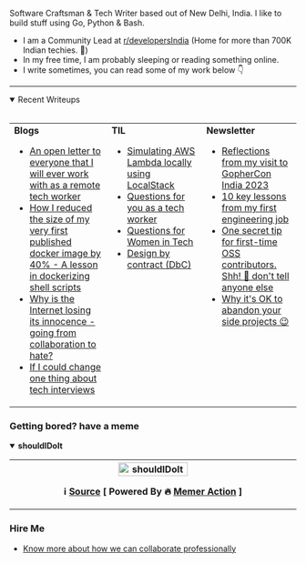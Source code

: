 
<div>
  <p>Software Craftsman & Tech Writer based out of New Delhi, India. I like to build stuff using Go, Python & Bash.</p>
  <ul>
    <li>I am a Community Lead at <a href="https://reddit.com/r/developersIndia">r/developersIndia</a> (Home for more than 700K Indian techies. 🚀)</li>
    <li>In my free time, I am probably sleeping or reading something online.</li>
    <li>I write sometimes, you can read some of my work below 👇</li>
  </ul>
</div>


---


<details open>
  <summary>Recent Writeups <br><br></summary>
  <table>
    <tr>
<td valign="top" width="34%"><b>Blogs</b><ul><li><a title="Sharing insights on my work style as a remote software engineer, detailing my expectations, communication style, engineering work, initiatives and more." href="https://bhupesh.me/open-letter-remote-tech-worker">An open letter to everyone that I will ever work with as a remote tech worker</a></li><li><a title="My learnings from publishing my first ever Dockerfile for ugit (a shell script based tool to undo git command) and writing the most optimized dockerfile for it." href="https://bhupesh.me/publishing-my-first-ever-dockerfile-optimization-ugit">How I reduced the size of my very first published docker image by 40% - A lesson in dockerizing shell scripts</a></li><li><a title="Just sharing some feelings on how I feel about the rising hate culture on the internet" href="https://bhupesh.me/why-is-internet-lossing-its-innocence-from-collaboratio-to-hate">Why is the Internet losing its innocence - going from collaboration to hate?</a></li><li><a title="If I had some magical powers to change one thing about interview experience for software engineering roles" href="https://bhupesh.me/if-i-could-change-one-thing-about-tech-interviews">If I could change one thing about tech interviews</a></li></ul></td><td valign="top" width="33%"><b>TIL</b>
<ul><li><a href="https://til.bhupesh.me/devops/simulating-aws-lambda-localstack">Simulating AWS Lambda locally using LocalStack</a></li><li><a href="https://til.bhupesh.me/people/questions-for-you-tech-worker">Questions for you as a tech worker</a></li><li><a href="https://til.bhupesh.me/community-building/questions-for-women-in-tech">Questions for Women in Tech</a></li><li><a href="https://til.bhupesh.me/software-design/design-by-contract">Design by contract (DbC)</a></li></ul></td><td valign="top" width="33%"><b>Newsletter</b>
<ul><li><a href="https://buttondown.com/bhupesh/archive/reflections-from-my-visit-to-gophercon-india-2023/">Reflections from my visit to GopherCon India 2023</a></li><li><a href="https://buttondown.com/bhupesh/archive/10-key-lessons-from-my-first-engineering-job/">10 key lessons from my first engineering job</a></li><li><a href="https://buttondown.com/bhupesh/archive/one-secret-tip-for-first-time-oss-contributors/">One secret tip for first-time OSS contributors. Shh! 🤫 don't tell anyone else</a></li><li><a href="https://buttondown.com/bhupesh/archive/why-its-ok-to-abandon-your-side-projects/">Why it's OK to abandon your side projects 😉</a></li></ul></td></tr></table></details>

### Getting bored? have a meme 

<details open><summary><b>shouldIDoIt</b></summary>

<table>
<tr>
<th valign="top" width="50%">
<img title="Memes here update every 24hrs, come back tommorrow for new meme ;)" alt="shouldIDoIt" src="https://i.redd.it/xzby2db4vdkd1.png" height="50%"><br>
<p><strong>ℹ️ <a href="https://www.reddit.com/r/ProgrammerHumor/comments/1ez8gpx/shouldidoit/">Source</a> [ Powered By 🔥 <a href="https://github.com/Bhupesh-V/memer-action">Memer Action</a> ]</strong></p>
</th>
</tr>
</table>
</details>
</ul></td>

### Hire Me

- [Know more about how we can collaborate professionally](https://bhupesh.me/hire)

